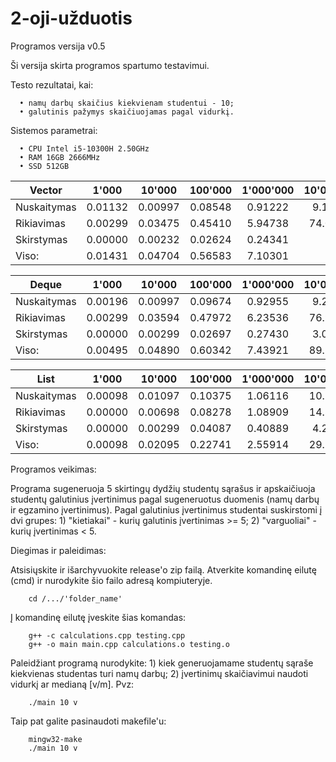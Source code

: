 # 2-oji-užduotis

Programos versija v0.5

Ši versija skirta programos spartumo testavimui.

Testo rezultatai, kai:

      • namų darbų skaičius kiekvienam studentui - 10;
      • galutinis pažymys skaičiuojamas pagal vidurkį.
      
Sistemos parametrai:

      • CPU Intel i5-10300H 2.50GHz
      • RAM 16GB 2666MHz
      • SSD 512GB

| Vector         | 1'000   | 10'000  | 100'000 | 1'000'000 | 10'000'000 |
| -------------- | :---:   | :---:   | :---:   | :---:     | :---:      |
| Nuskaitymas    | 0.01132 | 0.00997 | 0.08548 | 0.91222   | 9.15123    |
| Rikiavimas     | 0.00299 | 0.03475 | 0.45410 | 5.94738   | 74.02382   |
| Skirstymas     | 0.00000 | 0.00232 | 0.02624 | 0.24341   | -          |
| Viso:          | 0.01431 | 0.04704 | 0.56583 | 7.10301   | -          |

| Deque          | 1'000   | 10'000  | 100'000 | 1'000'000 | 10'000'000 |
| -------------- | :---:   | :---:   | :---:   | :---:     | :---:      |
| Nuskaitymas    | 0.00196 | 0.00997 | 0.09674 | 0.92955   | 9.20981    |
| Rikiavimas     | 0.00299 | 0.03594 | 0.47972 | 6.23536   | 76.95899   |
| Skirstymas     | 0.00000 | 0.00299 | 0.02697 | 0.27430   | 3.05681    |
| Viso:          | 0.00495 | 0.04890 | 0.60342 | 7.43921   | 89.22562   |

| List           | 1'000   | 10'000  | 100'000 | 1'000'000 | 10'000'000 |
| -------------- | :---:   | :---:   | :---:   | :---:     | :---:      |
| Nuskaitymas    | 0.00098 | 0.01097 | 0.10375 | 1.06116   | 10.17448   |
| Rikiavimas     | 0.00000 | 0.00698 | 0.08278 | 1.08909   | 14.82660   |
| Skirstymas     | 0.00000 | 0.00299 | 0.04087 | 0.40889   | 4.22648    |
| Viso:          | 0.00098 | 0.02095 | 0.22741 | 2.55914   | 29.22756   |

Programos veikimas:

Programa sugeneruoja 5 skirtingų dydžių studentų sąrašus ir apskaičiuoja studentų galutinius
įvertinimus pagal sugeneruotus duomenis (namų darbų ir egzamino įvertinimus).
Pagal galutinius įvertinimus studentai suskirstomi į dvi grupes:
      1) "kietiakai" - kurių galutinis įvertinimas >= 5;
      2) "varguoliai" - kurių įvertinimas < 5.

Diegimas ir paleidimas:

   Atsisiųskite ir išarchyvuokite release'o zip failą.
   Atverkite komandinę eilutę (cmd) ir nurodykite šio failo adresą kompiuteryje.

        cd /.../'folder_name'

   Į komandinę eilutę įveskite šias komandas:

        g++ -c calculations.cpp testing.cpp
        g++ -o main main.cpp calculations.o testing.o
        
   Paleidžiant programą nurodykite:
      1) kiek generuojamame studentų sąraše kiekvienas studentas turi namų darbų;
      2) įvertinimų skaičiavimui naudoti vidurkį ar medianą [v/m].
   Pvz:
   
        ./main 10 v
        
   Taip pat galite pasinaudoti makefile'u:
      
        mingw32-make
        ./main 10 v
